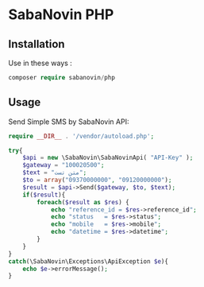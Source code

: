 
# SabaNovin PHP

## Installation

Use in these ways :

```php
composer require sabanovin/php
```

Usage
-----

Send Simple SMS by SabaNovin API:

```php
require __DIR__ . '/vendor/autoload.php';

try{
	$api = new \SabaNovin\SabaNovinApi( "API-Key" );
	$gateway = "100020500";
	$text = "متن تست";
	$to = array("09370000000", "09120000000");
	$result = $api->Send($gateway, $to, $text);
	if($result){
		foreach($result as $res) {
			echo "reference_id = $res->reference_id";
			echo "status   = $res->status";
			echo "mobile   = $res->mobile";
			echo "datetime = $res->datetime";
		}		
	}
}
catch(\SabaNovin\Exceptions\ApiException $e){
	echo $e->errorMessage();
}
